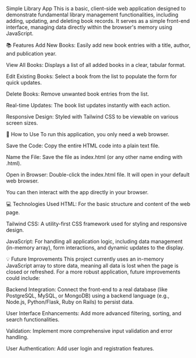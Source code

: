 Simple Library App
This is a basic, client-side web application designed to demonstrate fundamental library management functionalities, including adding, updating, and deleting book records. It serves as a simple front-end interface, managing data directly within the browser's memory using JavaScript.

📚 Features
Add New Books: Easily add new book entries with a title, author, and publication year.

View All Books: Displays a list of all added books in a clear, tabular format.

Edit Existing Books: Select a book from the list to populate the form for quick updates.

Delete Books: Remove unwanted book entries from the list.

Real-time Updates: The book list updates instantly with each action.

Responsive Design: Styled with Tailwind CSS to be viewable on various screen sizes.

🚀 How to Use
To run this application, you only need a web browser.

Save the Code: Copy the entire HTML code into a plain text file.

Name the File: Save the file as index.html (or any other name ending with .html).

Open in Browser: Double-click the index.html file. It will open in your default web browser.

You can then interact with the app directly in your browser.

💻 Technologies Used
HTML: For the basic structure and content of the web page.

Tailwind CSS: A utility-first CSS framework used for styling and responsive design.

JavaScript: For handling all application logic, including data management (in-memory array), form interactions, and dynamic updates to the display.

💡 Future Improvements
This project currently uses an in-memory JavaScript array to store data, meaning all data is lost when the page is closed or refreshed. For a more robust application, future improvements could include:

Backend Integration: Connect the front-end to a real database (like PostgreSQL, MySQL, or MongoDB) using a backend language (e.g., Node.js, Python/Flask, Ruby on Rails) to persist data.

User Interface Enhancements: Add more advanced filtering, sorting, and search functionalities.

Validation: Implement more comprehensive input validation and error handling.

User Authentication: Add user login and registration features.
